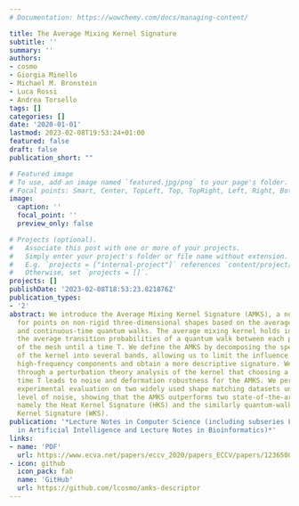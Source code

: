 ```yaml
---
# Documentation: https://wowchemy.com/docs/managing-content/

title: The Average Mixing Kernel Signature
subtitle: ''
summary: ''
authors:
- cosmo
- Giorgia Minello
- Michael M. Bronstein
- Luca Rossi
- Andrea Torsello
tags: []
categories: []
date: '2020-01-01'
lastmod: 2023-02-08T19:53:24+01:00
featured: false
draft: false
publication_short: ""

# Featured image
# To use, add an image named `featured.jpg/png` to your page's folder.
# Focal points: Smart, Center, TopLeft, Top, TopRight, Left, Right, BottomLeft, Bottom, BottomRight.
image:
  caption: ''
  focal_point: ''
  preview_only: false

# Projects (optional).
#   Associate this post with one or more of your projects.
#   Simply enter your project's folder or file name without extension.
#   E.g. `projects = ["internal-project"]` references `content/project/deep-learning/index.md`.
#   Otherwise, set `projects = []`.
projects: []
publishDate: '2023-02-08T18:53:23.821876Z'
publication_types:
- '2'
abstract: We introduce the Average Mixing Kernel Signature (AMKS), a novel signature
  for points on non-rigid three-dimensional shapes based on the average mixing kernel
  and continuous-time quantum walks. The average mixing kernel holds information on
  the average transition probabilities of a quantum walk between each pair of vertices
  of the mesh until a time T. We define the AMKS by decomposing the spectral contributions
  of the kernel into several bands, allowing us to limit the influence of noise-dominated
  high-frequency components and obtain a more descriptive signature. We also show
  through a perturbation theory analysis of the kernel that choosing a finite stopping
  time T leads to noise and deformation robustness for the AMKS. We perform an extensive
  experimental evaluation on two widely used shape matching datasets under varying
  level of noise, showing that the AMKS outperforms two state-of-the-art descriptors,
  namely the Heat Kernel Signature (HKS) and the similarly quantum-walk based Wave
  Kernel Signature (WKS).
publication: '*Lecture Notes in Computer Science (including subseries Lecture Notes
  in Artificial Intelligence and Lecture Notes in Bioinformatics)*'
links:
- name: 'PDF'
  url: https://www.ecva.net/papers/eccv_2020/papers_ECCV/papers/123650001.pdf
- icon: github
  icon_pack: fab
  name: 'GitHub'
  url: https://github.com/lcosmo/amks-descriptor
---
```

